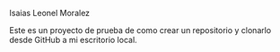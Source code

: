 Isaias Leonel Moralez 

Este es un proyecto de prueba de como crear un repositorio y clonarlo desde GitHub a mi escritorio local.
